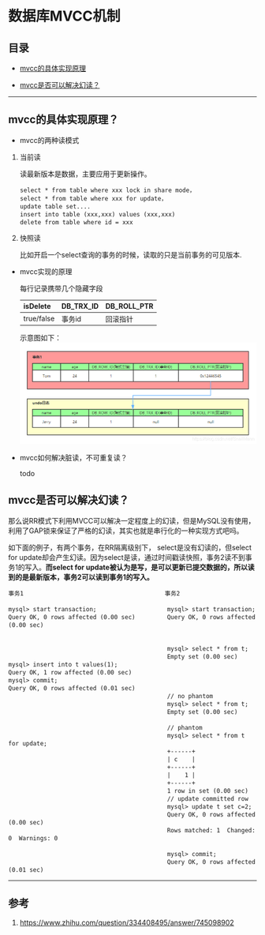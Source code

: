 # 数据库MVCC机制

## 目录

* [mvcc的具体实现原理](#mvcc的具体实现原理)

* [mvcc是否可以解决幻读？](#mvcc是否可以解决幻读)

---

## mvcc的具体实现原理？

* mvcc的两种读模式
1. 当前读

    读最新版本是数据，主要应用于更新操作。

    ```
    select * from table where xxx lock in share mode，
    select * from table where xxx for update，
    update table set....
    insert into table (xxx,xxx) values (xxx,xxx)
    delete from table where id = xxx
    ```

2. 快照读

    比如开启一个select查询的事务的时候，读取的只是当前事务的可见版本.

* mvcc实现的原理

    每行记录携带几个隐藏字段

    |isDelete	|DB_TRX_ID	|DB_ROLL_PTR|
    | ---- | ---- | ---- | 
    |true/false|	事务id	|回滚指针	|

    示意图如下：
    ![tu](../pic/mvcc.png)

* mvcc如何解决脏读，不可重复读？

    todo

## mvcc是否可以解决幻读？

那么说RR模式下利用MVCC可以解决一定程度上的幻读，但是MySQL没有使用，利用了GAP锁来保证了严格的幻读，其实也就是串行化的一种实现方式吧吗。

如下面的例子，有两个事务，在RR隔离级别下， select是没有幻读的，但select for update却会产生幻读。因为select是读，通过时间戳读快照，事务2读不到事务1的写入。**而select for update被认为是写，是可以更新已提交数据的，所以读到的是最新版本，事务2可以读到事务1的写入。**

```
事务1                                        事务2

mysql> start transaction;                    mysql> start transaction;
Query OK, 0 rows affected (0.00 sec)         Query OK, 0 rows affected (0.00 sec)


                                             mysql> select * from t;
                                             Empty set (0.00 sec)
mysql> insert into t values(1);
Query OK, 1 row affected (0.00 sec)    
mysql> commit;
Query OK, 0 rows affected (0.01 sec)
                                             // no phantom
                                             mysql> select * from t;
                                             Empty set (0.00 sec)
                                             
                                             // phantom
                                             mysql> select * from t for update;  
                                             +------+
                                             | c    |
                                             +------+
                                             |    1 |
                                             +------+
                                             1 row in set (0.00 sec)
                                             // update committed row
                                             mysql> update t set c=2;            
                                             Query OK, 0 rows affected (0.00 sec)
                                             Rows matched: 1  Changed: 0  Warnings: 0

                                             mysql> commit;
                                             Query OK, 0 rows affected (0.01 sec)
```


---

## 参考

1. https://www.zhihu.com/question/334408495/answer/745098902
